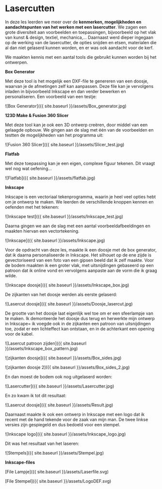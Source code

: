 # Lasercutten

In deze les leerden we meer over de **kenmerken, mogelijkheden en aandachtspunten van het werken met een lasercutter**. We zagen een grote diversiteit aan voorbeelden en toepassingen, bijvoorbeeld op het vlak van kunst & design, textiel, mechanica,... Daarnaast werd dieper ingegaan op de werking van de lasercutter, de opties snijden en etsen, materialen die al dan niet gelaserd kunnen worden, en er was ook aandacht voor de kerf. 

We maakten kennis met een aantal tools die gebruikt kunnen worden bij het ontwerpen.

**Box Generator**

Met deze tool is het mogelijk een DXF-file te genereren van een doosje, waarvan je de afmetingen zelf kan aanpassen. Deze file kan je vervolgens inladen in bijvoorbeeld Inkscape en dan verder bewerken en personaliseren.
Een voorbeeld van een testje:

![Box Generator]({{ site.baseurl }}/assets/Box_generator.jpg)

**123D Make & Fusion 360 Slicer**

Met deze tool kan je ook een 3D ontwerp creëren, door middel van een gelaagde opbouw. 
We gingen aan de slag met één van de voorbeelden en testten de mogelijkheden van het programma uit:

![Fusion 360 Slicer]({{ site.baseurl }}/assets/Slicer_test.jpg)

**Flatfab**

Met deze toepassing kan je een eigen, complexe figuur tekenen. Dit vraagt wel nog wat oefening...

![Flatfab]({{ site.baseurl }}/assets/flatfab.jpg)

**Inkscape**

Inkscape is een vectoriaal tekenprogramma, waarin je heel veel opties hebt om je ontwerp te maken.
We leerden de verschillende knoppen kennen en oefenden met het tekenen:

![Inkscape test]({{ site.baseurl }}/assets/Inkscape_test.jpg)

Daarna gingen we aan de slag met een aantal voorbeeldafbeeldingen en maakten hiervan een vectortekening.

![Inkscape]({{ site.baseurl }}/assets/Inkscape.jpg)

Voor de opdracht van deze les, maakte ik een doosje met de box generator, dat ik daarna personaliseerde in Inkscape. Het silhouet op de ene zijde is gevectoriseerd van een foto van een gipsen beeld dat ik zelf maakte. Voor de bodem maakten ik een groter vlak, met uitsnijdingen gebaseerd op een patroon dat ik online vond en vervolgens aanpaste aan de vorm die ik graag wilde. 

![Inkscape doosje]({{ site.baseurl }}/assets/Inkscape_box.jpg)

De zijkanten van het doosje werden als eerste gelaserd:

![Lasercut doosje]({{ site.baseurl }}/assets/Doosje_lasercut.jpg)

De grootte van het doosje laat eigenlijk wel toe om er een sfeerlampje van te maken. Ik demonteerde het doosje dus terug en herwerkte mijn ontwerp in Inkscape= ik voegde ook in de zijkanten een patroon van uitsnijdingen toe, zodat er een lichteffect kan ontstaan, en in de achterkant een opening voor de kabel. 

![Lasercut patroon zijden]({{ site.baseurl }}/assets/Inkscape_box_pattern.jpg)

![zijkanten doosje]({{ site.baseurl }}/assets/Box_sides.jpg) 

![zijkanten doosje 2]({{ site.baseurl }}/assets/Box_sides_2.jpg) 

En dan moest de bodem ook nog uitgelaserd worden:

![Lasercutter]({{ site.baseurl }}/assets/Lasercutter.jpg)

En zo kwam ik tot dit resultaat:

![Lasercut doosje]({{ site.baseurl }}/assets/Result.jpg) 

Daarnaast maakte ik ook een ontwerp in Inkscape met een logo dat ik recent met de hand tekende voor de zaak van mijn man. De twee linkse versies zijn gespiegeld en dus bedoeld voor een stempel.

![Inkscape logo]({{ site.baseurl }}/assets/Inkscape_logo.jpg)

Dit was het resultaat van het laseren:

![Stempels]({{ site.baseurl }}/assets/Stempel.jpg) 

**Inkscape-files**

[File Lampje]({{ site.baseurl }}/assets/Laserfile.svg)

[File Stempel]({{ site.baseurl }}/assets/LogoDEF.svg)

